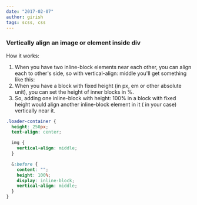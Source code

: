 ```yaml
---
date: "2017-02-07"
author: girish
tags: scss, css
---
```


### Vertically align an image or element inside div

How it works:

1. When you have two inline-block elements near each other, you can align each to other's side, so with vertical-align: middle you'll get something like this:
2. When you have a block with fixed height (in px, em or other absolute unit), you can set the height of inner blocks in %.
3. So, adding one inline-block with height: 100% in a block with fixed height would align another inline-block element in it (<img/> in your case) vertically near it.

```scss
.loader-container {
  height: 250px;
  text-align: center;

  img {
    vertical-align: middle;
  }

  &:before {
    content: "";
    height: 100%;
    display: inline-block;
    vertical-align: middle;
  }
}
```